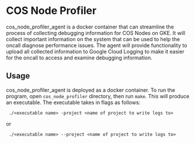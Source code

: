 # COS Node Profiler

cos\_node\_profiler\_agent is a docker container that can streamline the process of
collecting debugging information for COS Nodes on GKE. It will collect important
information on the system that can be used to help the oncall diagnose
performance issues. The agent will provide functionality to upload all collected
information to Google Cloud Logging to make it easier for the oncall to
access and examine debugging information.

## Usage

cos\_node\_profiler\_agent is deployed as a docker container. To run the
program, open `cos_node_profiler` directory, then run `make`. This will
produce an executable. The executable takes in flags as follows:
```
 ./<executable name> -project <name of project to write logs to>
```
or
```
 ./<executable name> --project <name of project to write logs to>
```
